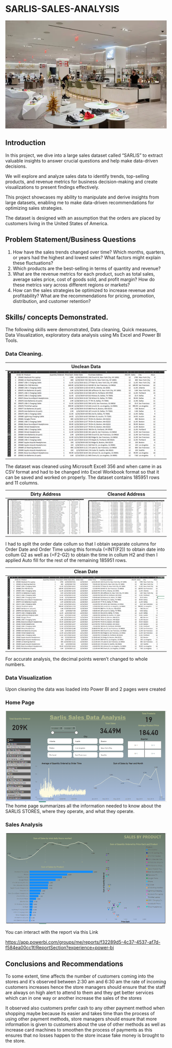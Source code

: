 # **SARLIS-SALES-ANALYSIS**


![](Title_image.webp)

## **Introduction**


In this project, we dive into a large sales dataset called “SARLIS” to extract valuable insights to answer crucial questions and help make data-driven decisions.

We will explore and analyze sales data to identify trends, top-selling products, and revenue metrics for business decision-making and create visualizations to present findings effectively. 

This project showcases my ability to manipulate and derive insights from large datasets, enabling me to make data-driven recommendations for optimizing sales strategies.

The dataset is designed with an assumption that the orders are placed by customers living in the United States of America.


## Problem Statement/Business Questions


1.	How have the sales trends changed over time? Which months, quarters, or years had the highest and lowest sales? What factors might explain these fluctuations?
2.	Which products are the best-selling in terms of quantity and revenue? 
3.	What are the revenue metrics for each product, such as total sales, average sales price, cost of goods sold, and profit margin? How do these metrics vary across different regions or markets?
4.	How can the sales strategies be optimized to increase revenue and profitability? What are the recommendations for pricing, promotion, distribution, and customer retention?


## **Skills/ concepts Demonstrated.**

The following skills were demonstrated, Data cleaning, Quick measures, Data Visualization, exploratory data analysis using Ms Excel and Power BI Tools.

### **Data Cleaning.**

| Unclean Data |
|---|
| ![](Dirty_data.png) |
The dataset was cleaned using Microsoft Excell 356 and when came in as CSV format and had to be changed into Excel Workbook format so that it can be saved and worked on properly. The dataset contains 185951 rows and 11 columns.

|  Dirty Address  |  Cleaned Address  |
|---|---|
| ![](Dirty_address.png) | ![](Cleaned_Address.png) |

I had to split the order date collum so that I obtain separate columns for Order Date and Order Time using this formula (=INT(F2)) to obtain date into collum G2 as well as (=F2-G2) to obtain the time in collum H2 and then I applied Auto fill for the rest of the remaining 185951 rows. 

| Clean Date |
|---|
| ![](Clean_date.png) |
For accurate analysis, the decimal points weren’t changed to whole numbers.

### **Data Visualization**

Upon cleaning the data was loaded into Power BI and 2 pages were created

### **Home Page**

![](Home_page.png)
The home page summarizes all the information needed to know about the SARLIS STORES, where they operate, and what they operate.

### **Sales Analysis**

![](Sales_page.png)


You can interact with the report via this Link

https://app.powerbi.com/groups/me/reports/f32289d5-4c37-4537-af7d-f584ea00cc1f/ReportSection?experience=power-bi


## **Conclusions and Recommendations**

To some extent, time affects the number of customers coming into the stores and it's observed between 2:30 am and 6:30 am the rate of incoming customers increases hence the store managers should ensure that the staff are always on high alert to attend to them and they get better services which can in one way or another increase the sales of the stores 

It observed also customers prefer cash to any other payment method when shopping maybe because its easier and takes time than the process of using other payment methods, store managers should ensure that more information is given to customers about the use of other methods as well as increase card machines to smoothen the process of payments as this ensures that no losses happen to the store incase fake money is brought to the store.

